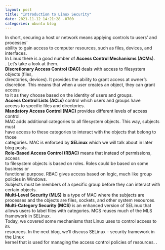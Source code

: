 ```yaml
---
layout: post
title: "Introduction to Linux Security"
date: 2021-11-12 14:21:28 -0700
categories: ubuntu blog
---
```


In short, securing a host or network means applying controls to users’ and processes’ <br>ability to gain access to computer resources, such as files, devices, and interfaces. <br>In Linux there is a good number of <b>Access Control Mechanisms (ACMs)</b>. <br>. Let’s take a look at them. <br>
<b>Discretionary Access Control (DAC) </b> deals with access to filesystem objects (files, <br> directories, devices). It provides the ability to grant access at owner’s <br>discretion. This means that when a user creates an object, they can grant access <br>to it as they choose based on the identity of users and groups.<br>
<b>Access Control Lists (ACLs)</b> control which users and groups have <br>access to specific files and directories.<br>
<b>Mandatory Access Control (MAC)</b> provides different levels of access control. <br> MAC adds additional categories to all filesystem objects. This way, subjects must <br>have access to these categories to interact with the objects that belong to those <br>categories. MAC is enforced by <b>SELinux</b> which we will talk about in later blog posts.<br>
<b>Role-Based Access Control (RBAC)</b> means that instead of permissions, access <br>to filesystem objects is based on roles. Roles could be based on some business or <br>functional purpose. RBAC gives access based on logic, much like group policies in Windows. <br> Subjects must be members of a specific group before they can interact with certain objects.<br>
<b>Multi-Level Security (MLS)</b> is a type of MAC where the subjects are<br> processes and the objects are files, sockets, and other system resources.<br>
<b>Multi-Category Security (MCS)</b> is an enhanced version of SELinux that allows users to label files with categories. MCS reuses much of the MLS framework in SELinux. <br>
Today, we covered some mechanisms that Linux uses to control access to its <br>resources. In the next blog, we’ll discuss SELinux – security framework in the Linux <br>kernel that is used for managing the access control policies of resources. 
.


